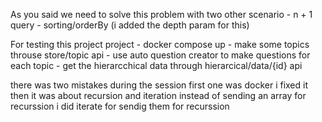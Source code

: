 As you said we need to solve this problem with two other scenario 
    - n + 1 query 
    - sorting/orderBy (i added the depth param for this)

For testing this project project 
    - docker compose up
    - make some topics throuse store/topic api
    - use auto question creator to make questions for each topic
    - get the hierarcchical data through hierarcical/data/{id} api

there was two mistakes during the session first one was docker i fixed it
then it was about recursion and iteration instead of sending an array for recurssion i did iterate for sendig them for recurssion 